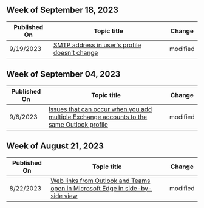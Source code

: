 <!-- This file is generated automatically each week. Changes made to this file will be overwritten.-->



## Week of September 18, 2023


| Published On |Topic title | Change |
|------|------------|--------|
| 9/19/2023 | [SMTP address in user's profile doesn't change](/outlook/troubleshoot/user-interface/smtp-address-in-users-profile-not-change) | modified |


## Week of September 04, 2023


| Published On |Topic title | Change |
|------|------------|--------|
| 9/8/2023 | [Issues that can occur when you add multiple Exchange accounts to the same Outlook profile](/outlook/troubleshoot/profiles-and-accounts/issues-that-occur-when-adding-multiple-exchange-accounts) | modified |


## Week of August 21, 2023


| Published On |Topic title | Change |
|------|------------|--------|
| 8/22/2023 | [Web links from Outlook and Teams open in Microsoft Edge in side-by-side view](/outlook/troubleshoot/message-body/view-emails-and-web-links-in-browser) | modified |
